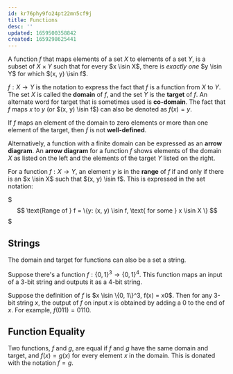 ```yaml
---
id: kr76phy9fo24pt22mn5cf9j
title: Functions
desc: ''
updated: 1659500358842
created: 1659298625441
---
```


A function $f$ that maps elements of a set $X$ to elements of a set $Y$, is a subset of $X \times Y$ such that for every $x \isin X$, there is _exactly one_ $y \isin Y$ for which $(x, y) \isin f$.

$f: X \to Y$ is the notation to express the fact that $f$ is a function from $X$ to $Y$. The set $X$ is called the __domain__ of $f$, and the set $Y$ is the __target__ of $f$. An alternate word for target that is sometimes used is __co-domain__. The fact that $f$ maps $x$ to $y$ (or $(x, y) \isin f$) can also be denoted as $f(x)=y$.

If $f$ maps an element of the domain to zero elements or more than one element of the target, then $f$ is not __well-defined__.

Alternatively, a function with a finite domain can be expressed as an __arrow diagram__. An __arrow diagram__ for a function $f$ shows elements of the domain $X$ as listed on the left and the elements of the target $Y$ listed on the right.

For a function $f: X \to Y$, an element $y$ is in the __range__ of $f$ if and only if there is an $x \isin X$ such that $(x, y) \isin f$. This is expressed in the set notation:

$$$
\text{Range of } f = \{y: (x, y) \isin f, \text{ for some } x \isin X \}
$$$

## Strings

The domain and target for functions can also be a set a string.

Suppose there's a function $f: \{0, 1\}^3 \to \{0, 1\}^4$. This function maps an input of a 3-bit string and outputs it as a 4-bit string.

Suppose the definition of $f$ is $x \isin \{0, 1\}^3, f(x) = x0$. Then for any 3-bit string $x$, the output of $f$ on input $x$ is obtained by adding a 0 to the end of $x$. For example, $f(011) = 0110$.

## Function Equality

Two functions, $f$ and $g$, are equal if $f$ and $g$ have the same domain and target, and $f(x) = g(x)$ for every element $x$ in the domain. This is donated with the notation $f = g$.